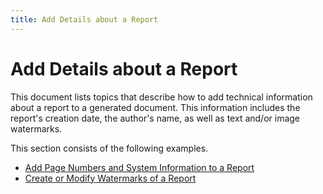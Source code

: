 ```yaml
---
title: Add Details about a Report
---
```

# Add Details about a Report
This document lists topics that describe how to add technical information about a report to a generated document. This information includes the report's creation date, the author's name, as well as text and/or image watermarks.

This section consists of the following examples.
* [Add Page Numbers and System Information to a Report](add-details-about-a-report/add-page-numbers-and-system-information-to-a-report.md)
* [Create or Modify Watermarks of a Report](add-details-about-a-report/create-or-modify-watermarks-of-a-report.md)